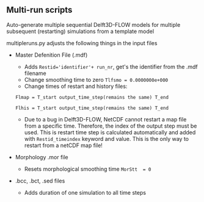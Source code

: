 ## Multi-run scripts

Auto-generate multiple sequential Delft3D-FLOW models for multiple subsequent (restarting) simulations from a template model

multipleruns.py adjusts the following things in the input files

* Master Defenition File (.mdf)

  * Adds `Restid='identifier'+ run_nr`, get's the identifier from the .mdf filename
  * Change smoothing time to zero `Tlfsmo = 0.0000000e+000`
  * Change times of restart and history files:

  `Flmap = T_start output_time_step(remains the same) T_end`

  `Flhis = T_start output_time_step(remains the same) T_end`

  * Due to a bug in Delft3D-FLOW, NetCDF cannot restart a map file from a specific time. Therefore, the index of the output step must be used. This is restart time step is calculated automatically and added with `Restid_timeindex` keyword and value. This is the only way to restart from a netCDF map file!

* Morphology .mor file

  * Resets morphological smoothing time `MorStt  = 0`

* .bcc, .bct, .sed files

  * Adds duration of one simulation to all time steps